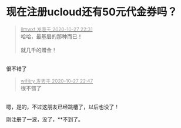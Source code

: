 # 现在注册ucloud还有50元代金券吗？


<div class="quote"><blockquote><font size="2"><a href="https://www.hostloc.com/forum.php?mod=redirect&amp;goto=findpost&amp;pid=9361662&amp;ptid=759171" target="_blank"><font color="#999999">llmwxt 发表于 2020-10-27 22:31</font></a></font><br />
哈哈，最基层的那种而已！<br />
<br />
就几千的赠金！</blockquote></div><br />
很不错了<img src="static/image/smiley/default/lol.gif" smilieid="12" border="0" alt="" />

<div class="quote"><blockquote><font size="2"><a href="https://www.hostloc.com/forum.php?mod=redirect&amp;goto=findpost&amp;pid=9361725&amp;ptid=759171" target="_blank"><font color="#999999">wifitry 发表于 2020-10-27 22:47</font></a></font><br />
很不错了</blockquote></div><br />
嗯，是的，不过这朋友已经跳槽了，以后也没了！

刚注册了一波，没了，**不到了。<img src="static/image/smiley/default/cry.gif" smilieid="4" border="0" alt="" /><img src="static/image/smiley/default/cry.gif" smilieid="4" border="0" alt="" /><img src="static/image/smiley/default/cry.gif" smilieid="4" border="0" alt="" />
